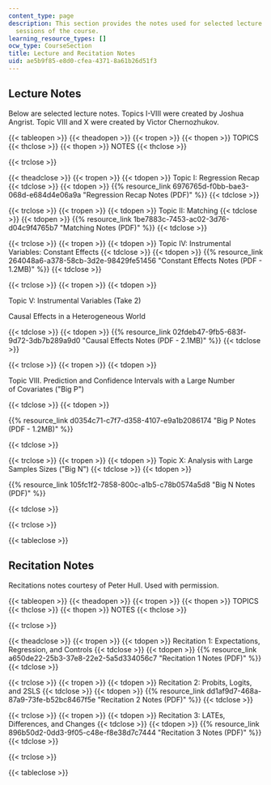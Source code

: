 ```yaml
---
content_type: page
description: This section provides the notes used for selected lecture and recitation
  sessions of the course.
learning_resource_types: []
ocw_type: CourseSection
title: Lecture and Recitation Notes
uid: ae5b9f85-e8d0-cfea-4371-8a61b26d51f3
---
```


Lecture Notes
-------------

Below are selected lecture notes. Topics I-VIII were created by Joshua Angrist. Topic VIII and X were created by Victor Chernozhukov. 

{{< tableopen >}}
{{< theadopen >}}
{{< tropen >}}
{{< thopen >}}
TOPICS
{{< thclose >}}
{{< thopen >}}
NOTES
{{< thclose >}}

{{< trclose >}}

{{< theadclose >}}
{{< tropen >}}
{{< tdopen >}}
Topic I: Regression Recap
{{< tdclose >}}
{{< tdopen >}}
{{% resource_link 6976765d-f0bb-bae3-068d-e684d4e06a9a "Regression Recap Notes (PDF)" %}}
{{< tdclose >}}

{{< trclose >}}
{{< tropen >}}
{{< tdopen >}}
Topic II: Matching
{{< tdclose >}}
{{< tdopen >}}
{{% resource_link 1be7883c-7453-ac02-3d76-d04c9f4765b7 "Matching Notes (PDF)" %}}
{{< tdclose >}}

{{< trclose >}}
{{< tropen >}}
{{< tdopen >}}
Topic IV: Instrumental Variables: Constant Effects
{{< tdclose >}}
{{< tdopen >}}
{{% resource_link 264048a6-a378-58cb-3d2e-98429fe51456 "Constant Effects Notes (PDF - 1.2MB)" %}}
{{< tdclose >}}

{{< trclose >}}
{{< tropen >}}
{{< tdopen >}}


Topic V: Instrumental Variables (Take 2)

Causal Effects in a Heterogeneous World


{{< tdclose >}}
{{< tdopen >}}
{{% resource_link 02fdeb47-9fb5-683f-9d72-3db7b289a9d0 "Causal Effects Notes (PDF - 2.1MB)" %}}
{{< tdclose >}}

{{< trclose >}}
{{< tropen >}}
{{< tdopen >}}


Topic VIII. Prediction and Confidence Intervals with a Large Number of Covariates ("Big P")


{{< tdclose >}}
{{< tdopen >}}


{{% resource_link d0354c71-c7f7-d358-4107-e9a1b2086174 "Big P Notes (PDF - 1.2MB)" %}}


{{< tdclose >}}

{{< trclose >}}
{{< tropen >}}
{{< tdopen >}}
Topic X: Analysis with Large Samples Sizes ("Big N")
{{< tdclose >}}
{{< tdopen >}}


{{% resource_link 105fc1f2-7858-800c-a1b5-c78b0574a5d8 "Big N Notes (PDF)" %}}


{{< tdclose >}}

{{< trclose >}}

{{< tableclose >}}

**Recitation Notes**
--------------------

Recitations notes courtesy of Peter Hull. Used with permission. 

{{< tableopen >}}
{{< theadopen >}}
{{< tropen >}}
{{< thopen >}}
TOPICS
{{< thclose >}}
{{< thopen >}}
NOTES
{{< thclose >}}

{{< trclose >}}

{{< theadclose >}}
{{< tropen >}}
{{< tdopen >}}
Recitation 1: Expectations, Regression, and Controls
{{< tdclose >}}
{{< tdopen >}}
{{% resource_link a650de22-25b3-37e8-22e2-5a5d334056c7 "Recitation 1 Notes (PDF)" %}}
{{< tdclose >}}

{{< trclose >}}
{{< tropen >}}
{{< tdopen >}}
Recitation 2: Probits, Logits, and 2SLS
{{< tdclose >}}
{{< tdopen >}}
{{% resource_link dd1af9d7-468a-87a9-73fe-b52bc8467f5e "Recitation 2 Notes (PDF)" %}}
{{< tdclose >}}

{{< trclose >}}
{{< tropen >}}
{{< tdopen >}}
Recitation 3: LATEs, Differences, and Changes
{{< tdclose >}}
{{< tdopen >}}
{{% resource_link 896b50d2-0dd3-9f05-c48e-f8e38d7c7444 "Recitation 3 Notes (PDF)" %}}
{{< tdclose >}}

{{< trclose >}}

{{< tableclose >}}